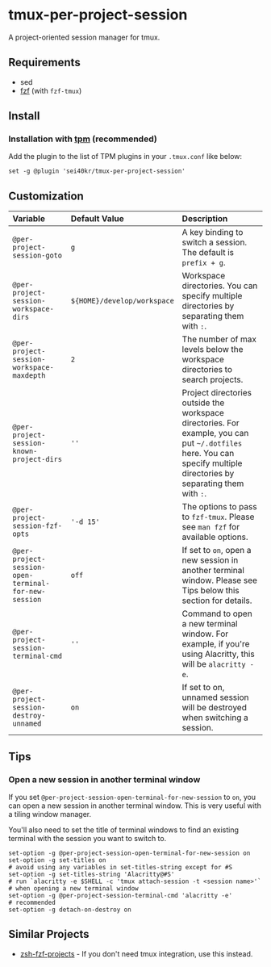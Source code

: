 # tmux-per-project-session

A project-oriented session manager for tmux.

## Requirements

- sed
- [fzf](https://github.com/junegunn/fzf) (with `fzf-tmux`)

## Install

### Installation with [tpm](https://github.com/tmux-plugins/tpm) (recommended)

Add the plugin to the list of TPM plugins in your `.tmux.conf` like below:

```tmux
set -g @plugin 'sei40kr/tmux-per-project-session'
```

## Customization

| Variable                                             | Default Value               | Description                                                                                                                                                           |
| :--                                                  | :--                         | :--                                                                                                                                                                   |
| `@per-project-session-goto`                          | `g`                         | A key binding to switch a session. The default is `prefix + g`.                                                                                                       |
| `@per-project-session-workspace-dirs`                | `${HOME}/develop/workspace` | Workspace directories. You can specify multiple directories by separating them with `:`.                                                                              |
| `@per-project-session-workspace-maxdepth`            | `2`                         | The number of max levels below the workspace directories to search projects.                                                                                          |
| `@per-project-session-known-project-dirs`            | `''`                        | Project directories outside the workspace directories. For example, you can put `~/.dotfiles` here. You can specify multiple directories by separating them with `:`. |
| `@per-project-session-fzf-opts`                      | `'-d 15'`                   | The options to pass to `fzf-tmux`. Please see `man fzf` for available options.                                                                                        |
| `@per-project-session-open-terminal-for-new-session` | `off`                       | If set to `on`, open a new session in another terminal window. Please see Tips below this section for details.                                                        |
| `@per-project-session-terminal-cmd`                  | `''`                        | Command to open a new terminal window. For example, if you're using Alacritty, this will be `alacritty -e`.                                                           |
| `@per-project-session-destroy-unnamed`               | `on`                        | If set to on, unnamed session will be destroyed when switching a session.                                                                                             |

## Tips

### Open a new session in another terminal window

If you set `@per-project-session-open-terminal-for-new-session` to `on`, you can open a new session in another terminal window. This is very useful with a tiling window manager.

You'll also need to set the title of terminal windows to find an existing terminal with the session you want to switch to.

```tmux
set-option -g @per-project-session-open-terminal-for-new-session on
set-option -g set-titles on
# avoid using any variables in set-titles-string except for #S
set-option -g set-titles-string 'Alacritty@#S'
# run `alacritty -e $SHELL -c 'tmux attach-session -t <session name>'` 
# when opening a new terminal window
set-option -g @per-project-session-terminal-cmd 'alacritty -e'
# recommended
set-option -g detach-on-destroy on
```

## Similar Projects

- [zsh-fzf-projects](https://github.com/sei40kr/zsh-fzf-projects) - If you don't need tmux integration, use this instead.
